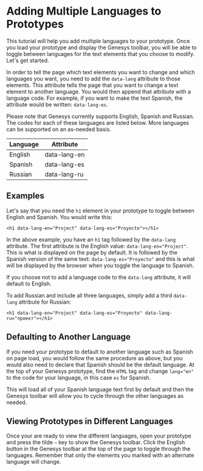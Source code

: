 Adding Multiple Languages to Prototypes
=======================================

This tutorial will help you add multiple languages to your prototype.  Once you load your prototype and display the Genesys toolbar, you will be able to toggle between languages for the text elements that you choose to modify.  Let's get started.

In order to tell the page which text elements you want to change and which languages you want, you need to add the `data-lang` attribute to those elements.  This attribute tells the page that you want to change a text element to another language.  You would then append that attribute with a language code.  For example, if you want to make the text Spanish, the attribute would be written: `data-lang-es`.

Please note that Genesys currently supports English, Spanish and Russian.  The codes for each of these languages are listed below.  More languages can be supported on an as-needed basis.

Language | Attribute
-------- | ---------
English | data-lang-en
Spanish | data-lang-es
Russian | data-lang-ru

Examples
--------

Let's say that you need the `h1` element in your prototype to toggle between English and Spanish.  You would write this:

`<h1 data-lang-en="Project" data-lang-es="Proyecto"></h1>`

In the above example, you have an `h1` tag followed by the `data-lang` attribute.  The first attribute is the English value: `data-lang-en="Project"`.  This is what is displayed on the page by default.  It is followed by the Spanish version of the same text: `data-lang-es="Proyecto"` and this is what will be displayed by the browser when you toggle the language to Spanish.

If you choose not to add a language code to the `data-lang` attribute, it will default to English.

To add Russian and include all three languages, simply add a third `data-lang` attribute for Russian:

`<h1 data-lang-en="Project" data-lang-es="Proyecto" data-lang-ru="проект"></h1>`

Defaulting to Another Language
------------------------------

If you need your prototype to default to another language such as Spanish on page load, you would follow the same procedure as above, but you would also need to declare that Spanish should be the default language.  At the top of your Genesys prototype, find the `HTML` tag and change `lang="en"` to the code for your language, in this case `es` for Spanish.

This will load all of your Spanish language text first by default and then the Genesys toolbar will allow you to cycle through the other languages as needed.

Viewing Prototypes in Different Languages
-----------------------------------------

Once your are ready to view the different languages, open your prototype and press the tilde `~` key to show the Genesys toolbar.  Click the English button in the Genesys toolbar at the top of the page to toggle through the languages.  Remember that only the elements you marked with an alternate language will change.
